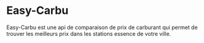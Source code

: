 # Easy-Carbu 

Easy-Carbu est une api de comparaison de prix de carburant qui permet de trouver les meilleurs prix dans les stations essence de votre ville. 

